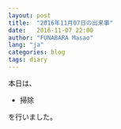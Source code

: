 ```yaml
---
layout: post
title:  "2016年11月07日の出来事"
date:   2016-11-07 22:00
author: "FUNABARA Masao"
lang: "ja"
categories: blog
tags: diary
---
```


本日は、

* 掃除

を行いました。
